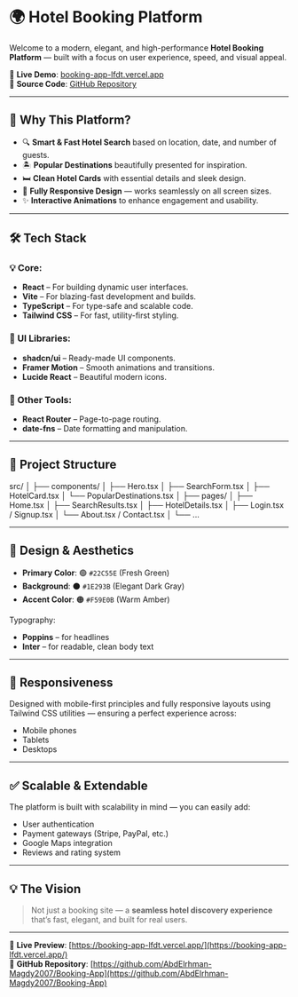 # 🌍 Hotel Booking Platform

Welcome to a modern, elegant, and high-performance **Hotel Booking Platform** — built with a focus on user experience, speed, and visual appeal.

🔗 **Live Demo**: [booking-app-lfdt.vercel.app](https://booking-app-lfdt.vercel.app/)  
📁 **Source Code**: [GitHub Repository](https://github.com/AbdElrhman-Magdy2007/Booking-App)

---

## 🚀 Why This Platform?

- 🔍 **Smart & Fast Hotel Search** based on location, date, and number of guests.
- 🏝️ **Popular Destinations** beautifully presented for inspiration.
- 🛏️ **Clean Hotel Cards** with essential details and sleek design.
- 📱 **Fully Responsive Design** — works seamlessly on all screen sizes.
- ✨ **Interactive Animations** to enhance engagement and usability.

---

## 🛠️ Tech Stack

### 💡 Core:
- **React** – For building dynamic user interfaces.
- **Vite** – For blazing-fast development and builds.
- **TypeScript** – For type-safe and scalable code.
- **Tailwind CSS** – For fast, utility-first styling.

### 🎨 UI Libraries:
- **shadcn/ui** – Ready-made UI components.
- **Framer Motion** – Smooth animations and transitions.
- **Lucide React** – Beautiful modern icons.

### 🧭 Other Tools:
- **React Router** – Page-to-page routing.
- **date-fns** – Date formatting and manipulation.

---

## 📁 Project Structure





src/
│
├── components/
│ ├── Hero.tsx
│ ├── SearchForm.tsx
│ ├── HotelCard.tsx
│ └── PopularDestinations.tsx
│
├── pages/
│ ├── Home.tsx
│ ├── SearchResults.tsx
│ ├── HotelDetails.tsx
│ ├── Login.tsx / Signup.tsx
│ └── About.tsx / Contact.tsx
│
└── ...



---

## 🎨 Design & Aesthetics

- **Primary Color**: 🟢 `#22C55E` (Fresh Green)
- **Background**: ⚫ `#1E293B` (Elegant Dark Gray)
- **Accent Color**: 🟠 `#F59E0B` (Warm Amber)

Typography:
- **Poppins** – for headlines  
- **Inter** – for readable, clean body text

---

## 📱 Responsiveness

Designed with mobile-first principles and fully responsive layouts using Tailwind CSS utilities — ensuring a perfect experience across:
- Mobile phones
- Tablets
- Desktops

---

## ✅ Scalable & Extendable

The platform is built with scalability in mind — you can easily add:
- User authentication
- Payment gateways (Stripe, PayPal, etc.)
- Google Maps integration
- Reviews and rating system

---

## 💡 The Vision

> Not just a booking site — a **seamless hotel discovery experience** that’s fast, elegant, and built for real users.

---

🔗 **Live Preview**: [https://booking-app-lfdt.vercel.app/](https://booking-app-lfdt.vercel.app/)  
📁 **GitHub Repository**: [https://github.com/AbdElrhman-Magdy2007/Booking-App](https://github.com/AbdElrhman-Magdy2007/Booking-App)
